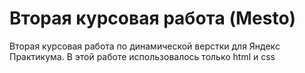 # Вторая курсовая работа (Mesto)
Вторая курсовая работа по динамической верстки для Яндекс Практикума. В этой работе использовалось только html и css
